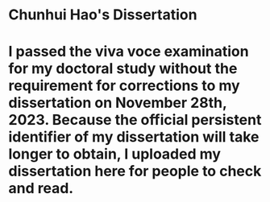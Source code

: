 # Chunhui Hao's Dissertation
# I passed the viva voce examination for my doctoral study without the requirement for corrections to my dissertation on November 28th, 2023. Because the official persistent identifier of my dissertation will take longer to obtain, I uploaded my dissertation here for people to check and read.
